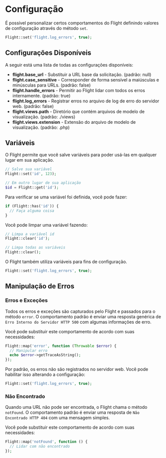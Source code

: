 # Configuração

É possível personalizar certos comportamentos do Flight definindo valores de configuração através do método `set`.

```php
Flight::set('flight.log_errors', true);
```

## Configurações Disponíveis

A seguir está uma lista de todas as configurações disponíveis:

- **flight.base_url** - Substituir a URL base da solicitação. (padrão: null)
- **flight.case_sensitive** - Corresponder de forma sensível a maiúsculas e minúsculas para URLs. (padrão: false)
- **flight.handle_errors** - Permitir ao Flight lidar com todos os erros internamente. (padrão: true)
- **flight.log_errors** - Registrar erros no arquivo de log de erro do servidor web. (padrão: false)
- **flight.views.path** - Diretório que contém arquivos de modelo de visualização. (padrão: ./views)
- **flight.views.extension** - Extensão do arquivo de modelo de visualização. (padrão: .php)

## Variáveis

O Flight permite que você salve variáveis para poder usá-las em qualquer lugar em sua aplicação.

```php
// Salve sua variável
Flight::set('id', 123);

// Em outro lugar de sua aplicação
$id = Flight::get('id');
```
Para verificar se uma variável foi definida, você pode fazer:

```php
if (Flight::has('id')) {
  // Faça alguma coisa
}
```

Você pode limpar uma variável fazendo:

```php
// Limpa a variável id
Flight::clear('id');

// Limpa todas as variáveis
Flight::clear();
```

O Flight também utiliza variáveis para fins de configuração.

```php
Flight::set('flight.log_errors', true);
```

## Manipulação de Erros

### Erros e Exceções

Todos os erros e exceções são capturados pelo Flight e passados para o método `error`.
O comportamento padrão é enviar uma resposta genérica de `Erro Interno do Servidor HTTP 500` com algumas informações de erro.

Você pode substituir este comportamento de acordo com suas necessidades:

```php
Flight::map('error', function (Throwable $error) {
  // Manipular erro
  echo $error->getTraceAsString();
});
```

Por padrão, os erros não são registrados no servidor web. Você pode habilitar isso alterando a configuração:

```php
Flight::set('flight.log_errors', true);
```

### Não Encontrado

Quando uma URL não pode ser encontrada, o Flight chama o método `notFound`. O comportamento padrão é enviar uma resposta de `Não Encontrado HTTP 404` com uma mensagem simples.

Você pode substituir este comportamento de acordo com suas necessidades:

```php
Flight::map('notFound', function () {
  // Lidar com não encontrado
});
```